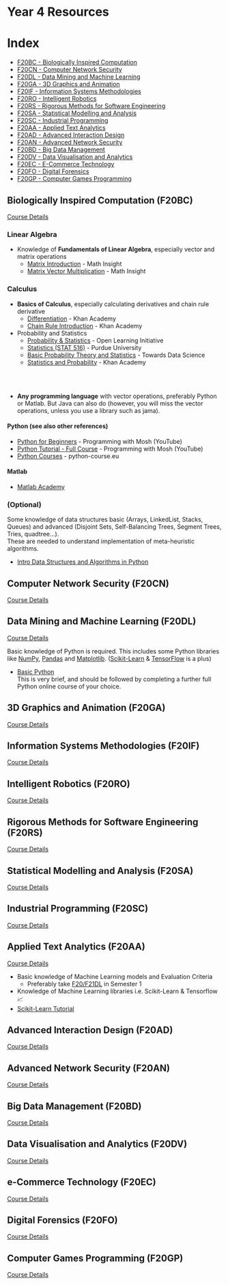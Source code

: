 # Year 4 Resources

# Index
<!-- no toc -->
- [F20BC - Biologically Inspired Computation](#biologically-inspired-computation-f20bc)
- [F20CN - Computer Network Security](#computer-network-security-f20cn)
- [F20DL - Data Mining and Machine Learning](#data-mining-and-machine-learning-f20dl)
- [F20GA - 3D Graphics and Animation](#3d-graphics-and-animation-f20ga)
- [F20IF - Information Systems Methodologies](#information-systems-methodologies-f20if)
- [F20RO - Intelligent Robotics](#intelligent-robotics-f20ro)
- [F20RS - Rigorous Methods for Software Engineering](#rigorous-methods-for-software-engineering-f20rs)
- [F20SA - Statistical Modelling and Analysis](#statistical-modelling-and-analysis-f20sa)
- [F20SC - Industrial Programming](#industrial-programming-f20sc)
- [F20AA - Applied Text Analytics](#applied-text-analytics-f20aa)
- [F20AD - Advanced Interaction Design](#advanced-interaction-design-f20ad)
- [F20AN - Advanced Network Security](#advanced-network-security-f20an)
- [F20BD - Big Data Management](#big-data-management-f20bd)
- [F20DV - Data Visualisation and Analytics](#data-visualisation-and-analytics-f20dv)
- [F20EC - E-Commerce Technology](#e-commerce-technology-f20ec)
- [F20FO - Digital Forensics](#digital-forensics-f20fo)
- [F20GP - Computer Games Programming](#computer-games-programming-f20gp)

## Biologically Inspired Computation (F20BC)

[Course Details](https://www.hw.ac.uk/documents/pams/202122/F20BC_202122.pdf)

### Linear Algebra
- Knowledge of **Fundamentals of Linear Algebra**, especially vector and matrix operations
  - [Matrix Introduction](https://mathinsight.org/matrix_introduction) - Math Insight
  - [Matrix Vector Multiplication](https://mathinsight.org/matrix_vector_multiplication) - Math Insight

### Calculus
- **Basics of Calculus**, especially calculating derivatives and chain rule derivative
  - [Differentiation](https://www.khanacademy.org/math/ap-calculus-ab/ab-differentiation-2-new) - Khan Academy
  - [Chain Rule Introduction](https://www.khanacademy.org/math/ap-calculus-ab/ab-differentiation-2-new/ab-3-1a/v/chain-rule-introduction) - Khan Academy
- Probability and Statistics
  - [Probability & Statistics](https://oli.cmu.edu/courses/probability-statistics-open-free/) - Open Learning Initiative
  - [Statistics (STAT 516)](https://www.stat.purdue.edu/~mlevins/courses/STAT%20516/notes.html) - Purdue University
  - [Basic Probability Theory and Statistics](https://towardsdatascience.com/basic-probability-theory-and-statistics-3105ab637213) - Towards Data Science
  - [Statistics and Probability](https://www.khanacademy.org/math/statistics-probability) - Khan Academy
<br>
<br>

- **Any programming language** with vector operations, preferably Python or Matlab. But Java can also do (however, you will miss the vector operations, unless you use a library such as jama).
#### Python (see also other references)
  - [Python for Beginners](https://youtu.be/kqtD5dpn9C8) - Programming with Mosh (YouTube)
  - [Python Tutorial - Full Course](https://youtu.be/_uQrJ0TkZlc) - Programming with Mosh (YouTube)
  - [Python Courses](https://python-course.eu/) - python-course.eu

#### Matlab
  - [Matlab Academy](https://matlabacademy.mathworks.com/)

### (**Optional**)
Some knowledge of data structures basic (Arrays, LinkedList, Stacks, Queues) and advanced (Disjoint Sets, Self-Balancing Trees, Segment Trees, Tries, quadtree...).<br>
These are needed to understand implementation of meta-heuristic algorithms.

- [Intro Data Structures and Algorithms in Python](https://www.udacity.com/course/data-structures-and-algorithms-in-python--ud513)


## Computer Network Security (F20CN)
[Course Details](https://www.hw.ac.uk/documents/pams/202122/F20CN_202122.pdf)

## Data Mining and Machine Learning (F20DL)
[Course Details](https://www.hw.ac.uk/documents/pams/202122/F20DL_202122.pdf)

Basic knowledge of Python is required. This includes some Python libraries like [NumPy](https://numpy.org/), [Pandas](https://pandas.pydata.org/) and [Matplotlib](https://matplotlib.org/). ([Scikit-Learn](https://scikit-learn.org/) & [TensorFlow](https://www.tensorflow.org/) is a plus)

- [Basic Python](https://cognitiveclass.ai/courses/python-for-data-science)<br>
This is very brief, and should be followed by completing a further full Python online course of your choice.

<!-- - Basic Knowledge of Python including Python libraries like
  - NumP
  - Pandas
  - Matplotlib
  - Scikit-Learn & TensorFlow is a plus -->

## 3D Graphics and Animation (F20GA)
[Course Details](https://www.hw.ac.uk/documents/pams/202122/F20GA_202122.pdf)

## Information Systems Methodologies (F20IF)
[Course Details](https://www.hw.ac.uk/documents/pams/202122/F20IF_202122.pdf)

## Intelligent Robotics (F20RO)
[Course Details](https://www.hw.ac.uk/documents/pams/202122/F20RO_202122.pdf)

## Rigorous Methods for Software Engineering (F20RS)
[Course Details](https://www.hw.ac.uk/documents/pams/202122/F20RS_202122.pdf)

## Statistical Modelling and Analysis (F20SA)
[Course Details](https://www.hw.ac.uk/documents/pams/202122/F20SA_202122.pdf)

## Industrial Programming (F20SC)
[Course Details](https://www.hw.ac.uk/documents/pams/202122/F20SC_202122.pdf)

## Applied Text Analytics (F20AA)
[Course Details](https://www.hw.ac.uk/documents/pams/202122/F20AA_202122.pdf)

- Basic knowledge of Machine Learning models and Evaluation Criteria
  - Preferably take [F20/F21DL](#data-mining-and-machine-learning-f20dl) in Semester 1
- Knowledge of Machine Learning libraries i.e. Scikit-Learn & Tensorflow 📈
- [Scikit-Learn Tutorial](https://scikit-learn.org/stable/tutorial/basic/tutorial.html)

## Advanced Interaction Design (F20AD)
[Course Details](https://www.hw.ac.uk/documents/pams/202122/F2_202122.pdf)

## Advanced Network Security (F20AN)
[Course Details](https://www.hw.ac.uk/documents/pams/202122/F20AN_202122.pdf)

## Big Data Management (F20BD)
[Course Details](https://www.hw.ac.uk/documents/pams/202122/F20BD_202122.pdf)

## Data Visualisation and Analytics (F20DV)
[Course Details](https://www.hw.ac.uk/documents/pams/202122/F20DV_202122.pdf)

## e-Commerce Technology (F20EC)
[Course Details](https://www.hw.ac.uk/documents/pams/202122/F20EC_202122.pdf)

## Digital Forensics (F20FO)
[Course Details](https://www.hw.ac.uk/documents/pams/202122/F20FO_202122.pdf)

## Computer Games Programming (F20GP)
[Course Details](https://www.hw.ac.uk/documents/pams/202122/F20GP_202122.pdf)
